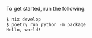 To get started, run the following:

```
$ nix develop
$ poetry run python -m package
Hello, world!
```
